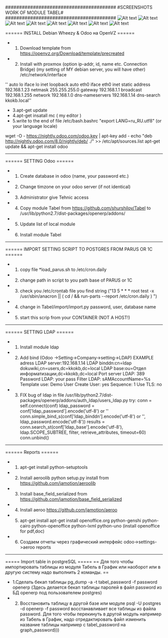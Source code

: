 ########################################
#SCREENSHOTS WORK OF MODULE TABEL#
########################################
![Alt text](https://github.com/shurshilov/Tabel/blob/master/screenshots/edit.png "Optional title")
![Alt text](https://github.com/shurshilov/Tabel/blob/master/screenshots/view_form.png "Optional title")
![Alt text](https://github.com/shurshilov/Tabel/blob/master/screenshots/password_validation.png "Optional title")
![Alt text](https://github.com/shurshilov/Tabel/blob/master/screenshots/graph_example.png "Optional title")
![Alt text](https://github.com/shurshilov/Tabel/blob/master/screenshots/tree_view.png "Optional title")
![Alt text](https://github.com/shurshilov/Tabel/blob/master/screenshots/print_button.png "Optional title")
![Alt text](https://github.com/shurshilov/Tabel/blob/master/screenshots/report_page1.png "Optional title")
![Alt text](https://github.com/shurshilov/Tabel/blob/master/screenshots/report_page2.png "Optional title")

====== INSTALL Debian Wheezy & Odoo на OpenVZ ======
  * 1. Download template from https://openvz.org/Download/template/precreated
  * 2. Install with proxmox (option ip-addr, id, name etc. Connection Bridge)
  (my setting of MY debian server, you will have other)
   /etc/network/interface  
   
''  auto lo
  iface lo inet loopback
  auto eth0
  iface eth0 inet static
    address  192.168.1.23
    netmask  255.255.255.0
    gateway  192.168.1.1
    broadcast  192.168.1.255
    network 192.168.1.0
    dns-nameservers 192.168.1.14
    dns-search kkokb.local''
 
  * 3.apt-get update
  * 4.apt-get insatall mc ( my editor )
  * 5.write to the end of file  /etc/bash.bashrc    "export LANG=ru_RU.utf8" (or your language locale)

  wget -O - https://nightly.odoo.com/odoo.key | apt-key add -
  echo "deb http://nightly.odoo.com/8.0/nightly/deb/ ./" >> /etc/apt/sources.list
  apt-get update && apt-get install odoo

----
====== SETTING Odoo ======
  * 1. Create database in odoo (name, your password etc.)
  * 2. Change timzone on your odoo server (if not identical)
  * 3. Administrator give Tehnic access
  * 4. Copy module Tabel from https://github.com/shurshilov/Tabel to /usr/lib/python2.7/dist-packages/openerp/addons/
  * 5. Update list of local module
  * 6. Install module Tabel

----
====== IMPORT SETTING SCRIPT TO POSTGRES FROM PARUS OR 1C ======
  * 1. copy file *load_parus.sh to /etc/cron.daily 
  * 2. change path in script to you path base of PARUS or 1C
  * 3. check you /etc/crontab  file you find string ("13 5 * * * root test -x /usr/sbin/anacron || ( cd / && run-parts --report /etc/cron.daily ) ")
  * 4. change in Tabel/import/import.py  password, user, database name
  * 5. start this scrip from your CONTAINER (NOT A HOST!)

----
====== SETTING LDAP ======
  * 1. Install module ldap
  * 2. Add bind (Odoo ->Setting->Company->setting->LDAP)
EXAMPLE
adress LDAP server:192.168.1.14
LDAP binddn:cn=ldap dokuwiki,cn=users,dc=kkokb,dc=local
LDAP base:ou=Отдел информатизации,dc=kkokb,dc=local
Port server LDAP: 389
Password LDAP: your pass
Filter LDAP: sAMAccountName=%s
Template use: Demo User
Create User: yes
Sequence: 1
Use TLS: no
  * 3. FIX bug of ldap in file /usr/lib/python2.7/dist-packages/openerp/addons/auth_ldap/users_ldap.py
        try:
            conn = self.connect(conf)
            ldap_password = conf['ldap_password'].encode('utf-8') or ''
            conn.simple_bind_s(conf['ldap_binddn'].encode('utf-8') or '', ldap_password.encode('utf-8'))
            results = conn.search_st(conf['ldap_base'].encode('utf-8'), ldap.SCOPE_SUBTREE,
                                     filter, retrieve_attributes, timeout=60)
            conn.unbind()

----
====== Reports ======
  * 1. apt-get install python-setuptools
  * 2. Install aeroolib   python setup.py install from https://github.com/jamotion/aeroolib
  * 3. Install base_field_serialized from https://github.com/jamotion/base_field_serialized
  * 4. Install aeroo https://github.com/jamotion/aeroo
  * 5. apt-get install apt-get install openoffice.org python-genshi python-cairo python-openoffice python-lxml python-uno (install openoffice for pdf,doc)
  * 6. Создаем отчеты через графический интерфейс odoo->settings->aeroo reports

----
===== Import table in postgreSQL =====
== Для того чтобы импортировать таблицы из модуля Табель в График или наоборот или в другую систему надо выполнить 2 команды. ==
  * 1.Сделать бекап таблицы pg_dump -a -t tabel_password -f password openerp   (Здесь делается бекап таблицы паролей в файл password из БД openerp под пользователем postgres)
  * 2. Восстановить таблицу в другой базе или модуле psql -U postgres -d openerp -f password восстанавливает все таблицы из файла password. Для того чтобы перекинуть в другой модуль например из Табель в График, надо отредактировать файл изменить название таблицы например с tabel_password на graph_password)))